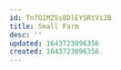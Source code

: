 ```yaml
---
id: Tn7OIMZ5s8DlEYSRtViJB
title: Small Farm
desc: ''
updated: 1643723096356
created: 1643723096356
---
```


